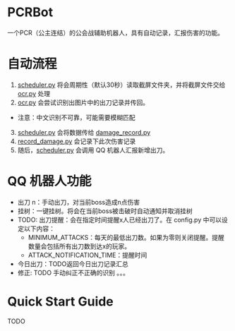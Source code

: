 # PCRBot
   一个PCR（公主连结）的公会战辅助机器人，具有自动记录，汇报伤害的功能。
   
# 自动流程

1. [scheduler.py](https://github.com/zjdavid/PCRBot/blob/master/pcr/plugins/scheduler.py) 将会周期性（默认30秒）读取截屏文件夹，并将截屏文件交给[ocr.py](https://github.com/zjdavid/PCRBot/blob/master/pcr/plugins/ocr.py) 处理
2. [ocr.py](https://github.com/zjdavid/PCRBot/blob/master/pcr/plugins/ocr.py) 会尝试识别出图片中的出刀记录并传回。
- 注意：中文识别不可靠，可能需要模糊匹配
3. [scheduler.py](https://github.com/zjdavid/PCRBot/blob/master/pcr/plugins/scheduler.py) 会将数据传给 [damage_record.py](https://github.com/zjdavid/PCRBot/blob/master/pcr/plugins/damage_record.py)
4. [record_damage.py](https://github.com/zjdavid/PCRBot/blob/master/pcr/plugins/damage_record.py) 会记录下此次伤害记录
5. 随后，[scheduler.py](https://github.com/zjdavid/PCRBot/blob/master/pcr/plugins/scheduler.py) 会调用 QQ 机器人汇报新增出刀。

# QQ 机器人功能


- 出刀 n：手动出刀，对当前boss造成n点伤害
- 挂树：一键挂树。将会在当前boss被击破时自动通知并取消挂树
- TODO: 出刀提醒：会在指定时间提醒x人已经出刀了。在 config.py 中可以设定以下内容：
    - MINIMUM_ATTACKS：每天的最低出刀数。如果为零则关闭提醒。提醒数量会包括所有出刀数到达x的玩家。
    - ATTACK_NOTIFICATION_TIME：提醒时间
- 今日出刀：TODO返回今日出刀记录汇总
- 修正: TODO 手动纠正不正确的识别
。。。

# Quick Start Guide
TODO

